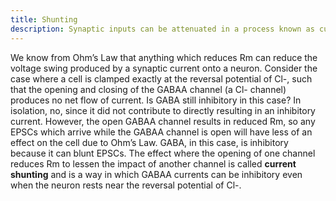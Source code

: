 ```yaml
---
title: Shunting
description: Synaptic inputs can be attenuated in a process known as current shunting
---
```


We know from Ohm’s Law that anything which reduces Rm can reduce the voltage swing produced by a synaptic current onto a neuron. Consider the case where a cell is clamped exactly at the reversal potential of Cl-, such that the opening and closing of the GABAA channel (a Cl- channel) produces no net flow of current. Is GABA still inhibitory in this case? In isolation, no, since it did not contribute to directly resulting in an inhibitory current. However, the open GABAA channel results in reduced Rm, so any EPSCs which arrive while the GABAA channel is open will have less of an effect on the cell due to Ohm’s Law. GABA, in this case, is inhibitory because it can blunt EPSCs. The effect where the opening of one channel reduces Rm to lessen the impact of another channel is called **current shunting** and is a way in which GABAA currents can be inhibitory even when the neuron rests near the reversal potential of Cl-.